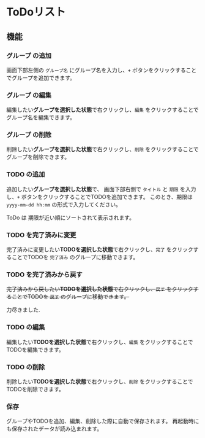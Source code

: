 # ToDoリスト
## 機能
### グループ の追加
画面下部左側の `グループ名` にグループ名を入力し、`+` ボタンをクリックすることでグループを追加できます。

### グループ の編集
編集したい**グループを選択した状態**で右クリックし、`編集` をクリックすることでグループ名を編集できます。

### グループ の削除
削除したい**グループを選択した状態**で右クリックし、`削除` をクリックすることでグループを削除できます。


### TODO の追加
追加したい**グループを選択した状態**で、
画面下部右側で `タイトル` と `期限` を入力し、`+` ボタンをクリックすることでTODOを追加できます。
このとき、期限は `yyyy-mm-dd hh:mm` の形式で入力してください。

ToDo は 期限が近い順にソートされて表示されます。

### TODO を完了済みに変更
完了済みに変更したい**TODOを選択した状態**で右クリックし、`完了` をクリックすることでTODOを `完了済み` のグループに移動できます。

### TODO を完了済みから戻す
~~完了済みから戻したい**TODOを選択した状態**で右クリックし、`戻す` をクリックすることでTODOを `戻す` のグループに移動できます。~~

力尽きました.

### TODO の編集
編集したい**TODOを選択した状態**で右クリックし、`編集` をクリックすることでTODOを編集できます。

### TODO の削除
削除したい**TODOを選択した状態**で右クリックし、`削除` をクリックすることでTODOを削除できます。

### 保存
グループやTODOを追加、編集、削除した際に自動で保存されます。
再起動時にも保存されたデータが読み込まれます。
